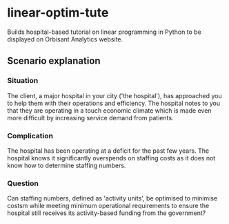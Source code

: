 # linear-optim-tute
Builds hospital-based tutorial on linear programming in Python to be displayed on Orbisant Analytics website.

## Scenario explanation

### Situation
The client, a major hospital in your city ('the hospital'), has approached you to help them with their operations and efficiency. The hospital notes to you that they are operating in a touch economic climate which is made even more difficult by increasing service demand from patients.

### Complication
The hospital has been operating at a deficit for the past few years. The hospital knows it significantly overspends on staffing costs as it does not know how to determine staffing numbers.

### Question
Can staffing numbers, defined as 'activity units', be optimised to minimise costsm while meeting minimum operational requirements to ensure the hospital still receives its activity-based funding from the government?
